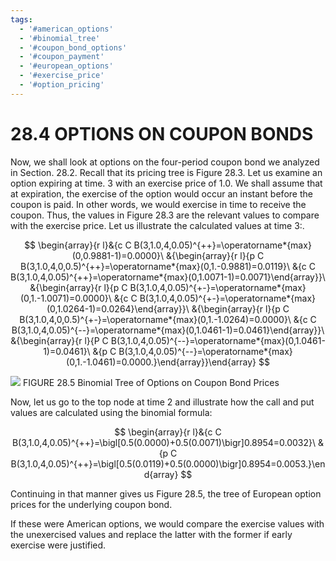 ```yaml
---
tags:
  - '#american_options'
  - '#binomial_tree'
  - '#coupon_bond_options'
  - '#coupon_payment'
  - '#european_options'
  - '#exercise_price'
  - '#option_pricing'
---
```

# 28.4 OPTIONS ON COUPON BONDS

Now, we shall look at options on the four-period coupon bond we analyzed in Section. 28.2. Recall that its pricing tree is Figure 28.3. Let us examine an option expiring at time. 3 with an exercise price of 1.0. We shall assume that at expiration, the exercise of the option would occur an instant before the coupon is paid. In other words, we would exercise in time to receive the coupon. Thus, the values in Figure 28.3 are the relevant values to compare with the exercise price. Let us illustrate the calculated values at time 3:.

$$
\begin{array}{r l}&{c C B(3,1.0,4,0.05)^{++}=\operatorname*{max}(0,0.9881-1)=0.0000}\ &{\begin{array}{r l}{p C B(3,1.0,4,0,0.5)^{++}=\operatorname*{max}(0,1.-0.9881)=0.0119}\ &{c C B(3,1.0,4,0.05)^{++}=\operatorname*{max}(0,1.0071-1)=0.0071}\end{array}}\ &{\begin{array}{r l}{p C B(3,1.0,4,0.05)^{+-}=\operatorname*{max}(0,1.-1.0071)=0.0000}\ &{c C B(3,1.0,4,0.05)^{+-}=\operatorname*{max}(0,1.0264-1)=0.0264}\end{array}}\ &{\begin{array}{r l}{p C B(3,1.0,4,0,0.5)^{+-}=\operatorname*{max}(0,1.-1.0264)=0.0000}\ &{c C B(3,1.0,4,0.05)^{--}=\operatorname*{max}(0,1.0461-1)=0.0461}\end{array}}\ &{\begin{array}{r l}{P C B(3,1.0,4,0.05)^{--}=\operatorname*{max}(0,1.0461-1)=0.0461}\ &{p C B(3,1.0,4,0.05)^{--}=\operatorname*{max}(0,1.-1.0461)=0.0000.}\end{array}}\end{array}
$$

![](c845fc58c35ab461dc3d85107d9b8a1e2bc4ce853dfcfe4233c7a9ac8026590f.jpg)
FIGURE 28.5 Binomial Tree of Options on Coupon Bond Prices

Now, let us go to the top node at time 2 and illustrate how the call and put values are calculated using the binomial formula:

$$
\begin{array}{r l}&{c C B(3,1.0,4,0.05)^{++}=\bigl[0.5(0.0000)+0.5(0.0071)\bigr]0.8954=0.0032}\ &{p C B(3,1.0,4,0.05)^{++}=\bigl[0.5(0.0119)+0.5(0.0000)\bigr]0.8954=0.0053.}\end{array}
$$

Continuing in that manner gives us Figure 28.5, the tree of European option prices for the underlying coupon bond.

If these were American options, we would compare the exercise values with the unexercised values and replace the latter with the former if early exercise were justified.
